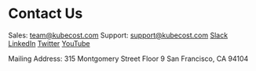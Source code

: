 # Contact Us

Sales: team@kubecost.com
Support: support@kubecost.com
[Slack](https://join.slack.com/t/kubecost/shared_invite/zt-1dz4a0bb4-InvSsHr9SQsT_D5PBle2rw)
[LinkedIn](https://www.linkedin.com/company/kubecost/)
[Twitter](https://twitter.com/kubecost)
[YouTube](https://www.youtube.com/channel/UChIoMpeXm85T-kPCW1p9_PA/featured)

Mailing Address:
315 Montgomery Street
Floor 9
San Francisco, CA 94104
